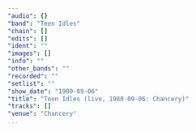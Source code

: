 ```yaml
---
"audio": {}
"band": "Teen Idles"
"chain": []
"edits": []
"ident": ""
"images": []
"info": ""
"other_bands": ""
"recorded": ""
"setlist": ""
"show_date": "1980-09-06"
"title": "Teen Idles (live, 1980-09-06: Chancery)"
"tracks": []
"venue": "Chancery"
...
```


